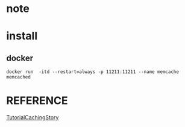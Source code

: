 # note
# install
## docker
```
docker run  -itd --restart=always -p 11211:11211 --name memcache memcached 
```
# REFERENCE
[TutorialCachingStory](https://github.com/memcached/memcached/wiki/TutorialCachingStory)